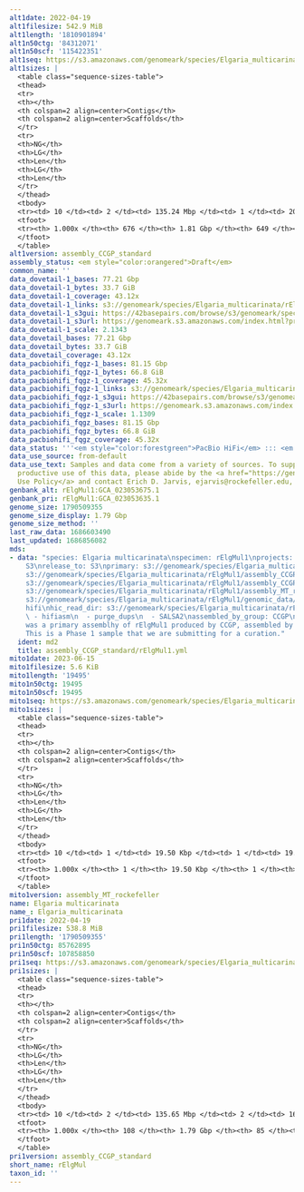 ```yaml
---
alt1date: 2022-04-19
alt1filesize: 542.9 MiB
alt1length: '1810901894'
alt1n50ctg: '84312071'
alt1n50scf: '115422351'
alt1seq: https://s3.amazonaws.com/genomeark/species/Elgaria_multicarinata/rElgMul1/assembly_CCGP_standard/rElgMul1.alt.asm.20220419.fasta.gz
alt1sizes: |
  <table class="sequence-sizes-table">
  <thead>
  <tr>
  <th></th>
  <th colspan=2 align=center>Contigs</th>
  <th colspan=2 align=center>Scaffolds</th>
  </tr>
  <tr>
  <th>NG</th>
  <th>LG</th>
  <th>Len</th>
  <th>LG</th>
  <th>Len</th>
  </tr>
  </thead>
  <tbody>
  <tr><td> 10 </td><td> 2 </td><td> 135.24 Mbp </td><td> 1 </td><td> 204.63 Mbp </td></tr><tr><td> 20 </td><td> 3 </td><td> 110.24 Mbp </td><td> 2 </td><td> 176.53 Mbp </td></tr><tr><td> 30 </td><td> 5 </td><td> 100.50 Mbp </td><td> 3 </td><td> 163.85 Mbp </td></tr><tr><td> 40 </td><td> 6 </td><td> 96.48 Mbp </td><td> 5 </td><td> 135.24 Mbp </td></tr><tr style="background-color:#cccccc;"><td> 50 </td><td> 9 </td><td> 84.31 Mbp </td><td> 6 </td><td> 115.42 Mbp </td></tr><tr><td> 60 </td><td> 11 </td><td> 71.78 Mbp </td><td> 8 </td><td> 101.21 Mbp </td></tr><tr><td> 70 </td><td> 14 </td><td> 37.69 Mbp </td><td> 10 </td><td> 96.48 Mbp </td></tr><tr><td> 80 </td><td> 21 </td><td> 22.34 Mbp </td><td> 13 </td><td> 33.70 Mbp </td></tr><tr><td> 90 </td><td> 33 </td><td> 10.40 Mbp </td><td> 20 </td><td> 20.09 Mbp </td></tr><tr><td> 100 </td><td> 676 </td><td> 11.54 Kbp </td><td> 649 </td><td> 11.54 Kbp </td></tr></tbody>
  <tfoot>
  <tr><th> 1.000x </th><th> 676 </th><th> 1.81 Gbp </th><th> 649 </th><th> 1.81 Gbp </th></tr>
  </tfoot>
  </table>
alt1version: assembly_CCGP_standard
assembly_status: <em style="color:orangered">Draft</em>
common_name: ''
data_dovetail-1_bases: 77.21 Gbp
data_dovetail-1_bytes: 33.7 GiB
data_dovetail-1_coverage: 43.12x
data_dovetail-1_links: s3://genomeark/species/Elgaria_multicarinata/rElgMul1/genomic_data/dovetail/<br>
data_dovetail-1_s3gui: https://42basepairs.com/browse/s3/genomeark/species/Elgaria_multicarinata/rElgMul1/genomic_data/dovetail/
data_dovetail-1_s3url: https://genomeark.s3.amazonaws.com/index.html?prefix=species/Elgaria_multicarinata/rElgMul1/genomic_data/dovetail/
data_dovetail-1_scale: 2.1343
data_dovetail_bases: 77.21 Gbp
data_dovetail_bytes: 33.7 GiB
data_dovetail_coverage: 43.12x
data_pacbiohifi_fqgz-1_bases: 81.15 Gbp
data_pacbiohifi_fqgz-1_bytes: 66.8 GiB
data_pacbiohifi_fqgz-1_coverage: 45.32x
data_pacbiohifi_fqgz-1_links: s3://genomeark/species/Elgaria_multicarinata/rElgMul1/genomic_data/pacbio_hifi/<br>
data_pacbiohifi_fqgz-1_s3gui: https://42basepairs.com/browse/s3/genomeark/species/Elgaria_multicarinata/rElgMul1/genomic_data/pacbio_hifi/
data_pacbiohifi_fqgz-1_s3url: https://genomeark.s3.amazonaws.com/index.html?prefix=species/Elgaria_multicarinata/rElgMul1/genomic_data/pacbio_hifi/
data_pacbiohifi_fqgz-1_scale: 1.1309
data_pacbiohifi_fqgz_bases: 81.15 Gbp
data_pacbiohifi_fqgz_bytes: 66.8 GiB
data_pacbiohifi_fqgz_coverage: 45.32x
data_status: '''<em style="color:forestgreen">PacBio HiFi</em> ::: <em style="color:forestgreen">Dovetail</em>'''
data_use_source: from-default
data_use_text: Samples and data come from a variety of sources. To support fair and
  productive use of this data, please abide by the <a href="https://genome10k.soe.ucsc.edu/data-use-policies/">Data
  Use Policy</a> and contact Erich D. Jarvis, ejarvis@rockefeller.edu, with any questions.
genbank_alt: rElgMul1:GCA_023053675.1
genbank_pri: rElgMul1:GCA_023053635.1
genome_size: 1790509355
genome_size_display: 1.79 Gbp
genome_size_method: ''
last_raw_data: 1686603490
last_updated: 1686856082
mds:
- data: "species: Elgaria multicarinata\nspecimen: rElgMul1\nprojects: \n  - vgp\ndata_location:
    S3\nrelease_to: S3\nprimary: s3://genomeark/species/Elgaria_multicarinata/rElgMul1/assembly_CCGP_standard/rElgMul1.pri.asm.20220419.fasta.gz\nhaplotigs:
    s3://genomeark/species/Elgaria_multicarinata/rElgMul1/assembly_CCGP_standard/rElgMul1.alt.asm.20220419.fasta.gz\npretext:
    s3://genomeark/species/Elgaria_multicarinata/rElgMul1/assembly_CCGP_standard/evaluation/pretext/rElgMul1.pri.asm.20220419.pretext\nmito:
    s3://genomeark/species/Elgaria_multicarinata/rElgMul1/assembly_MT_rockefeller/rElgMul1.MT.20230615.fasta.gz\npacbio_read_dir:
    s3://genomeark/species/Elgaria_multicarinata/rElgMul1/genomic_data/pacbio_hifi/\npacbio_read_type:
    hifi\nhic_read_dir: s3://genomeark/species/Elgaria_multicarinata/rElgMul1/genomic_data/dovetail/\npipeline:\n
    \ - hifiasm\n  - purge_dups\n  - SALSA2\nassembled_by_group: CCGP\nnotes: This
    was a primary assemblhy of rElgMul1 produced by CCGP, assembled by Merly Escalona.
    This is a Phase 1 sample that we are submitting for a curation."
  ident: md2
  title: assembly_CCGP_standard/rElgMul1.yml
mito1date: 2023-06-15
mito1filesize: 5.6 KiB
mito1length: '19495'
mito1n50ctg: 19495
mito1n50scf: 19495
mito1seq: https://s3.amazonaws.com/genomeark/species/Elgaria_multicarinata/rElgMul1/assembly_MT_rockefeller/rElgMul1.MT.20230615.fasta.gz
mito1sizes: |
  <table class="sequence-sizes-table">
  <thead>
  <tr>
  <th></th>
  <th colspan=2 align=center>Contigs</th>
  <th colspan=2 align=center>Scaffolds</th>
  </tr>
  <tr>
  <th>NG</th>
  <th>LG</th>
  <th>Len</th>
  <th>LG</th>
  <th>Len</th>
  </tr>
  </thead>
  <tbody>
  <tr><td> 10 </td><td> 1 </td><td> 19.50 Kbp </td><td> 1 </td><td> 19.50 Kbp </td></tr><tr><td> 20 </td><td> 1 </td><td> 19.50 Kbp </td><td> 1 </td><td> 19.50 Kbp </td></tr><tr><td> 30 </td><td> 1 </td><td> 19.50 Kbp </td><td> 1 </td><td> 19.50 Kbp </td></tr><tr><td> 40 </td><td> 1 </td><td> 19.50 Kbp </td><td> 1 </td><td> 19.50 Kbp </td></tr><tr style="background-color:#cccccc;"><td> 50 </td><td> 1 </td><td style="background-color:#ff8888;"> 19.50 Kbp </td><td> 1 </td><td style="background-color:#ff8888;"> 19.50 Kbp </td></tr><tr><td> 60 </td><td> 1 </td><td> 19.50 Kbp </td><td> 1 </td><td> 19.50 Kbp </td></tr><tr><td> 70 </td><td> 1 </td><td> 19.50 Kbp </td><td> 1 </td><td> 19.50 Kbp </td></tr><tr><td> 80 </td><td> 1 </td><td> 19.50 Kbp </td><td> 1 </td><td> 19.50 Kbp </td></tr><tr><td> 90 </td><td> 1 </td><td> 19.50 Kbp </td><td> 1 </td><td> 19.50 Kbp </td></tr><tr><td> 100 </td><td> 1 </td><td> 19.50 Kbp </td><td> 1 </td><td> 19.50 Kbp </td></tr></tbody>
  <tfoot>
  <tr><th> 1.000x </th><th> 1 </th><th> 19.50 Kbp </th><th> 1 </th><th> 19.50 Kbp </th></tr>
  </tfoot>
  </table>
mito1version: assembly_MT_rockefeller
name: Elgaria multicarinata
name_: Elgaria_multicarinata
pri1date: 2022-04-19
pri1filesize: 538.8 MiB
pri1length: '1790509355'
pri1n50ctg: 85762895
pri1n50scf: 107858850
pri1seq: https://s3.amazonaws.com/genomeark/species/Elgaria_multicarinata/rElgMul1/assembly_CCGP_standard/rElgMul1.pri.asm.20220419.fasta.gz
pri1sizes: |
  <table class="sequence-sizes-table">
  <thead>
  <tr>
  <th></th>
  <th colspan=2 align=center>Contigs</th>
  <th colspan=2 align=center>Scaffolds</th>
  </tr>
  <tr>
  <th>NG</th>
  <th>LG</th>
  <th>Len</th>
  <th>LG</th>
  <th>Len</th>
  </tr>
  </thead>
  <tbody>
  <tr><td> 10 </td><td> 2 </td><td> 135.65 Mbp </td><td> 2 </td><td> 165.02 Mbp </td></tr><tr><td> 20 </td><td> 3 </td><td> 117.24 Mbp </td><td> 3 </td><td> 139.84 Mbp </td></tr><tr><td> 30 </td><td> 5 </td><td> 108.53 Mbp </td><td> 4 </td><td> 124.83 Mbp </td></tr><tr><td> 40 </td><td> 6 </td><td> 107.86 Mbp </td><td> 5 </td><td> 117.24 Mbp </td></tr><tr style="background-color:#cccccc;"><td> 50 </td><td> 8 </td><td style="background-color:#88ff88;"> 85.76 Mbp </td><td> 7 </td><td style="background-color:#88ff88;"> 107.86 Mbp </td></tr><tr><td> 60 </td><td> 11 </td><td> 56.49 Mbp </td><td> 9 </td><td> 95.87 Mbp </td></tr><tr><td> 70 </td><td> 15 </td><td> 35.92 Mbp </td><td> 11 </td><td> 46.09 Mbp </td></tr><tr><td> 80 </td><td> 21 </td><td> 22.26 Mbp </td><td> 16 </td><td> 31.68 Mbp </td></tr><tr><td> 90 </td><td> 32 </td><td> 10.60 Mbp </td><td> 23 </td><td> 16.98 Mbp </td></tr><tr><td> 100 </td><td> 108 </td><td> 12.11 Kbp </td><td> 85 </td><td> 12.11 Kbp </td></tr></tbody>
  <tfoot>
  <tr><th> 1.000x </th><th> 108 </th><th> 1.79 Gbp </th><th> 85 </th><th> 1.79 Gbp </th></tr>
  </tfoot>
  </table>
pri1version: assembly_CCGP_standard
short_name: rElgMul
taxon_id: ''
---
```


